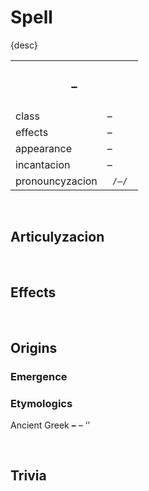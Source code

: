 # Spell

{desc}


<table>
  <tr>
    <th colspan="2"> <h3> – </h3> </th>
  </tr>
  <tr>
    <td> class </td>
    <td> – </td>
  </th>
  <tr>
    <td> effects </td>
    <td> – </td>
  </tr>
  <tr>
    <td> appearance </td>
    <td> – </td>
  </tr>
  <tr>
    <td> incantacion </td>
    <td> <em> – </em> </td>
  </tr>
  <tr>
    <td> pronouncyzacion </td>
    <td> <code> /–/ </code> </td>
  </tr>
</table>


<br>


## Articulyzacion


<br>


## Effects


<br>


## Origins

### Emergence

### Etymologics
Ancient Greek **–** *–* ‘’


<br>


## Trivia
